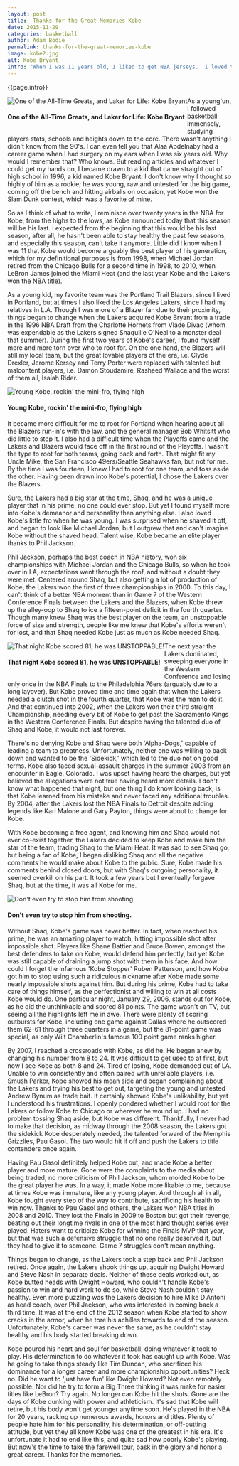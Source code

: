 ```yaml
---
layout: post
title:  Thanks for the Great Memories Kobe
date: 2015-11-29 
categories: basketball
author: Adam Bodie
permalink: thanks-for-the-great-memories-kobe
image: kobe2.jpg
alt: Kobe Bryant
intro: "When I was 11 years old, I liked to get NBA jerseys.  I loved the sport and thought it was cool to wear them.  Some of them I bought for the design, like Grant Hill's Detroit Pistons jersey with the horse logo (what would you expect, I was young and loved the animal logos, even the Toronto Raptors Dinosaur logo which, like Detroit's logo then looked hideous by today's standards).  Others were for my local team that I liked growing up, the Portland Trail Blazers, that of the great Arvydas Sabonis.  I even got a throwback jersey of Dr. J from the Philadelphia 76ers.  But there's one jersey which I still have to this day as a collector item, a rookie jersey of Kobe Bryant."
---
```


<div class="article">
<p>{{page.intro}}</p>

<div class="blog-pic" style="float: left">
	<img src="img/kobe2.jpg" data-toggle="tooltip" title="One of the All-Time Greats, and Laker for Life: Kobe Bryant" class="image block img-responsive">
	<h4>One of the All-Time Greats, and Laker for Life: Kobe Bryant</h4>
</div>



<p>As a young'un, I followed basketball immensely, studying players stats, schools and heights down to the core.  There wasn't anything I didn't know from the 90's.  I can even tell you that Alaa Abdelnaby had a career game when I had surgery on my ears when I was six years old.  Why would I remember that?  Who knows.  But reading articles and whatever I could get my hands on, I became drawn to a kid that came straight out of high school in 1996, a kid named Kobe Bryant.  I don't know why I thought so highly of him as a rookie; he was young, raw and untested for the big game, coming off the bench and hitting airballs on occasion, yet Kobe won the Slam Dunk contest, which was a favorite of mine.</p>

<p>So as I think of what to write, I reminisce over twenty years in the NBA for Kobe, from the highs to the lows, as Kobe announced today that this season will be his last.  I expected from the beginning that this would be his last season, after all, he hasn't been able to stay healthy the past few seasons, and especially this season, can't take it anymore.  Little did I know when I was 11 that Kobe would become arguably the best player of his generation, which for my definitional purposes is from 1998, when Michael Jordan retired from the Chicago Bulls for a second time in 1998, to 2010, when LeBron James joined the Miami Heat (and the last year Kobe and the Lakers won the NBA title).</p>

<p>As a young kid, my favorite team was the Portland Trail Blazers, since I lived in Portland, but at times I also liked the Los Angeles Lakers, since I had my relatives in L.A.  Though I was more of a Blazer fan due to their proximity, things began to change when the Lakers acquired Kobe Bryant from a trade in the 1996 NBA Draft from the Charlotte Hornets from Vlade Divac (whom was expendable as the Lakers signed Shaquille O'Neal to a monster deal that summer).  During the first two years of Kobe's career, I found myself more and more torn over who to root for.  On the one hand, the Blazers will still my local team, but the great lovable players of the era, i.e. Clyde Drexler, Jerome Kersey and Terry Porter were replaced with talented but malcontent players, i.e. Damon Stoudamire, Rasheed Wallace and the worst of them all, Isaiah Rider.</p>

<div class="blog-pic">
<img src="img/kobe3.jpg" data-toggle="tooltip" title="Young Kobe, rockin' the mini-fro, flying high" class="image block img-responsive">
	<h4>Young Kobe, rockin' the mini-fro, flying high</h4>
</div>



<p>It became more difficult for me to root for Portland when hearing about all the Blazers run-in's with the law, and the general manager Bob Whitsitt who did little to stop it.  I also had a difficult time when the Playoffs came and the Lakers and Blazers would face off in the first round of the Playoffs.  I wasn't the type to root for both teams, going back and forth.  That might fit my Uncle Mike, the San Francisco 49ers/Seattle Seahawks fan, but not for me.  By the time I was fourteen, I knew I had to root for one team, and toss aside the other.  Having been drawn into Kobe's potential, I chose the Lakers over the Blazers.</p>

<p>Sure, the Lakers had a big star at the time, Shaq, and he was a unique player that in his prime, no one could ever stop.  But yet I found myself more into Kobe's demeanor and personality than anything else.  I also loved Kobe's little fro when he was young.  I was surprised when he shaved it off, and began to look like Michael Jordan, but I outgrew that and can't imagine Kobe without the shaved head.  Talent wise, Kobe became an elite player thanks to Phil Jackson.</p>

<p>Phil Jackson, perhaps the best coach in NBA history, won six championships with Michael Jordan and the Chicago Bulls, so when he took over in LA, expectations went through the roof, and without a doubt they were met.  Centered around Shaq, but also getting a lot of production of Kobe, the Lakers won the first of three championships in 2000.  To this day, I can't think of a better NBA moment than in Game 7 of the Western Conference Finals between the Lakers and the Blazers, when Kobe threw up the alley-oop to Shaq to ice a fifteen-point deficit in the fourth quarter.  Though many knew Shaq was the best player on the team, an unstoppable force of size and strength, people like me knew that Kobe's efforts weren't for lost, and that Shaq needed Kobe just as much as Kobe needed Shaq.</p>


<div class="blog-pic" style="float: left">
<img src="img/kobe5.jpg" data-toggle="tooltip" title="That night Kobe scored 81, he was UNSTOPPABLE!" class="image block img-responsive">
	<h4>That night Kobe scored 81, he was UNSTOPPABLE!</h4>
</div>



<p>The next year the Lakers dominated, sweeping everyone in the Western Conference and losing only once in the NBA Finals to the Philadelphia 76ers (arguably due to a long layover).  But Kobe proved time and time again that when the Lakers needed a clutch shot in the fourth quarter, that Kobe was the man to do it.  And that continued into 2002, when the Lakers won their third straight Championship, needing every bit of Kobe to get past the Sacramento Kings in the Western Conference Finals.  But despite having the talented duo of Shaq and Kobe, it would not last forever.</p>

<p>There's no denying Kobe and Shaq were both 'Alpha-Dogs,' capable of leading a team to greatness.  Unfortunately, neither one was willing to back down and wanted to be the 'Sidekick,' which led to the duo not on good terms.  Kobe also faced sexual-assault charges in the summer 2003 from an encounter in Eagle, Colorado.  I was upset having heard the charges, but yet believed the allegations were not true having heard more details.  I don't know what happened that night, but one thing I do know looking back, is that Kobe learned from his mistake and never faced any additional troubles.  By 2004, after the Lakers lost the NBA Finals to Detroit despite adding legends like Karl Malone and Gary Payton, things were about to change for Kobe.</p>

<p>With Kobe becoming a free agent, and knowing him and Shaq would not ever co-exist together, the Lakers decided to keep Kobe and make him the star of the team, trading Shaq to the Miami Heat.  It was sad to see Shaq go, but being a fan of Kobe, I began disliking Shaq and all the negative comments he would make about Kobe to the public.  Sure, Kobe made his comments behind closed doors, but with Shaq's outgoing personality, it seemed overkill on his part.  It took a few years but I eventually forgave Shaq, but at the time, it was all Kobe for me.</p>

<div class="blog-pic">
<img src="img/kobe4.jpg" data-toggle="tooltip" title="Don't even try to stop him from shooting." class="image block img-responsive">
	<h4>Don't even try to stop him from shooting.</h4>
</div>



<p>Without Shaq, Kobe's game was never better.  In fact, when reached his prime, he was an amazing player to watch, hitting impossible shot after impossible shot.  Players like Shane Battier and Bruce Bowen, amongst the best defenders to take on Kobe, would defend him perfectly, but yet Kobe was still capable of draining a jump shot with them in his face.  And how could I forget the infamous 'Kobe Stopper' Ruben Patterson, and how Kobe got him to stop using such a ridiculous nickname after Kobe made some nearly impossible shots against him.  But during his prime, Kobe had to take care of things himself, as the perfectionist and willing to win at all costs Kobe would do.  One particular night, January 29, 2006, stands out for Kobe, as he did the unthinkable and scored 81 points.  The game wasn't on TV, but seeing all the highlights left me in awe.  There were plenty of scoring outbursts for Kobe, including one game against Dallas where he outscored them 62-61 through three quarters in a game, but the 81-point game was special, as only Wilt Chamberlin's famous 100 point game ranks higher.</p>

<p>By 2007, I reached a crossroads with Kobe, as did he.  He began anew by changing his number from 8 to 24.  It was difficult to get used to at first, but now I see Kobe as both 8 and 24. Tired of losing, Kobe demanded out of LA.  Unable to win consistently and often paired with unreliable players, i.e. Smush Parker, Kobe showed his mean side and began complaining about the Lakers and trying his best to get out, targeting the young and untested Andrew Bynum as trade bait.  It certainly showed Kobe's unlikability, but yet I understood his frustrations.  I openly pondered whether I would root for the Lakers or follow Kobe to Chicago or wherever he wound up.  I had no problem tossing Shaq aside, but Kobe was different.  Thankfully, I never had to make that decision, as midway through the 2008 season, the Lakers got the sidekick Kobe desperately needed, the talented forward of the Memphis Grizzlies, Pau Gasol.  The two would hit if off and push the Lakers to title contenders once again.</p>

<p>Having Pau Gasol definitely helped Kobe out, and made Kobe a better player and more mature.  Gone were the complaints to the media about being traded, no more criticism of Phil Jackson, whom molded Kobe to be the great player he was.  In a way, it made Kobe more likable to me, because at times Kobe was immature, like any young player.  And through all in all, Kobe fought every step of the way to contribute, sacrificing his health to win now.  Thanks to Pau Gasol and others, the Lakers won NBA titles in 2008 and 2010.  They lost the Finals in 2009 to Boston but got their revenge, beating out their longtime rivals in one of the most hard thought series ever played.  Haters want to criticize Kobe for winning the Finals MVP that year, but that was such a defensive struggle that no one really deserved it, but they had to give it to someone.  Game 7 struggles don't mean anything.</p>

<p>Things began to change, as the Lakers took a step back and Phil Jackson retired.  Once again, the Lakers shook things up, acquiring Dwight Howard and Steve Nash in separate deals.  Neither of these deals worked out, as Kobe butted heads with Dwight Howard, who couldn't handle Kobe's passion to win and hard work to do so, while Steve Nash couldn't stay healthy.  Even more puzzling was the Lakers decision to hire Mike D'Antoni as head coach, over Phil Jackson, who was interested in coming back a third time.  It was at the end of the 2012 season when Kobe started to show cracks in the armor, when he tore his achilles towards to end of the season.  Unfortunately, Kobe's career was never the same, as he couldn't stay healthy and his body started breaking down.</p>

<p>Kobe poured his heart and soul for basketball, doing whatever it took to play.  His determination to do whatever it took has caught up with Kobe.  Was he going to take things steady like Tim Duncan, who sacrificed his dominance for a longer career and more championship opportunities?  Heck no.  Did he want to 'just have fun' like Dwight Howard?  Not even remotely possible.  Nor did he try to form a Big Three thinking it was make for easier titles like LeBron?  Try again.  No longer can Kobe hit the shots.  Gone are the days of Kobe dunking with power and athleticism.  It's sad that Kobe will retire, but his body won't get younger anytime soon.  He's played in the NBA for 20 years, racking up numerous awards, honors and titles.  Plenty of people hate him for his personality, his determination, or off-putting attitude, but yet they all know Kobe was one of the greatest in his era.  It's unfortunate it had to end like this, and quite sad how poorly Kobe's playing.  But now's the time to take the farewell tour, bask in the glory and honor a great career.  Thanks for the memories.</p>

</div>